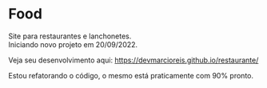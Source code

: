 # Food
Site para restaurantes e lanchonetes.<br>
Iniciando novo projeto em 20/09/2022.<br>

Veja seu desenvolvimento aqui: https://devmarcioreis.github.io/restaurante/ <br>

Estou refatorando o código, o mesmo está praticamente com 90% pronto.
